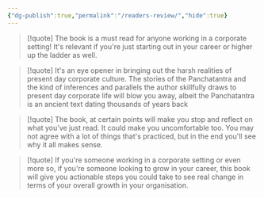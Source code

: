 ```yaml
---
{"dg-publish":true,"permalink":"/readers-review/","hide":true}
---
```


> [!quote]
The book is a must read for anyone working in a corporate setting! It's relevant if you're just starting out in your career or higher up the ladder as well.
> 


> [!quote]
> It's an eye opener in bringing out the harsh realities of present day corporate culture. The stories of the Panchatantra and the kind of inferences and parallels the author skillfully draws to present day corporate life will blow you away, albeit the Panchatantra is an ancient text dating thousands of years back

> [!quote]
> The book, at certain points will make you stop and reflect on what you've just read. It could make you uncomfortable too. You may not agree with a lot of things that's practiced, but in the end you'll see why it all makes sense.

> [!quote]
> If you're someone working in a corporate setting or even more so, if you're someone looking to grow in your career, this book will give you actionable steps you could take to see real change in terms of your overall growth in your organisation.
